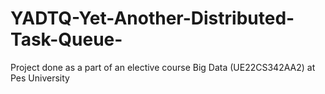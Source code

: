 # YADTQ-Yet-Another-Distributed-Task-Queue-
Project done as a part of an elective course Big Data (UE22CS342AA2) at Pes University

